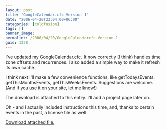 ```yaml
---
layout: post
title: "GoogleCalendar.cfc Version 1"
date: "2006-04-20T23:04:00+06:00"
categories: [coldfusion]
tags: []
banner_image: 
permalink: /2006/04/20/GoogleCalendarcfc-Version-1
guid: 1228
---
```


I've updated my GoogleCalendar.cfc. It now correctly (I think) handles time zone offsets and recurrences. I also added a simple way to make it refresh its own cache. 

I think next I'll make a few convenience functions, like getTodaysEvents, getThisMonthsEvents, getThisWeeksEvents. Suggestions are welcome. (And if you use it on your site, let me know!)

The download is attached to this entry. I'll add a project page later on. 

Oh - and I actually included instructions this time, and, thanks to certain events in the past, a license file as well.<p><a href='enclosures/D{% raw %}%3A%{% endraw %}5Cwebsites{% raw %}%5Ccamdenfamily%{% endraw %}5Csource{% raw %}%5Cmorpheus%{% endraw %}5Cblog{% raw %}%5Cenclosures%{% endraw %}2Fgcal1%2Ezip'>Download attached file.</a></p>
